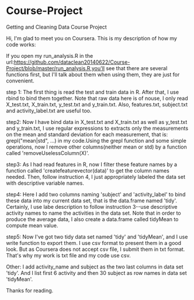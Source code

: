 Course-Project
==============

Getting and Cleaning Data  Course Project

Hi, I'm glad to meet you on Coursera. This is my description of how my code works:

If you open my run_analysis.R in the url:https://github.com/dataclean20140622/Course-Project/blob/master/run_analysis.R,you'll see that there are several functions first, but I'll talk about them when using them, they are just for convenient.

step 1: The first thing is read the test and train data in R. After that, I use rbind to bind them together. Note that raw data here is of nouse, I only read X_test.txt, X_train.txt, y_test.txt and y_train.txt. Also, features.txt, subject.txt and activity_label.txt are useful too.

step2: Now I have bind data in X_test.txt and X_train.txt as well as y_test.txt and y_train.txt, I use regular expressions to extracts only the measurements on the mean and standard deviation for each measurement, that is: grepl("mean|std", ...) in my code.Using the grepl function and some simple operations, now I remove other columns(neither mean or std) by a function called 'removeUselessColumn(X)'.

step3: As I had read features in R, now I filter these feature names by a function called 'createfeaturevector(data)' to get the column names needed. Then, follow instruction 4, I just appropriately labeled the data set with descriptive variable names.

step4: Here I add two columns naming 'subject' and 'activity_label' to bind these data into my current data set, that is the data.frame named 'tidy'. Certainly, I use labe description  to follow instruction 3--use descriptive activity names to name the activities in the data set. Note that in order to produce the average data, I also create a data.frame called tidyMean to compute mean value.

step5: Now I've got two tidy data set named 'tidy' and 'tidyMean', and I use write function to export them. I use csv format to present them in a good look. But as Coursera does not accept csv file, I submit them in txt format. That's why my work is txt file and my code use csv.

Other: I add activity_name and subject as the two last columns in data set 'tidy'. And I list first 6 activity and then 30 subject as row names in data set 'tidyMean'.

Thanks for reading.
